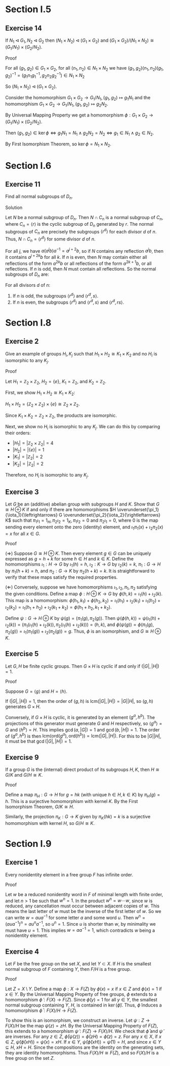 # Section I.5
## Exercise 14
If $N_1 \triangleleft G_1, N_2 \triangleleft G_2$ then $(N_1 \times N_2) \triangleleft(G_1 \times G_2)$ and $(G_1 \times G_2) /(N_1 \times N_2) \cong(G_1 / N_1) \times(G_2 / N_2)$.

Proof

For all $(g_1,g_2)\in G_1\times G_2$, for all $(n_1,n_2)\in N_1\times N_2$ we have $(g_1,g_2)(n_1,n_2)(g_1,g_2)^{-1}=(g_1n_1g_1^{-1},g_2n_2g_2^{-1})\in N_1\times N_2$

So $(N_1 \times N_2) \triangleleft(G_1 \times G_2)$.

Consider the homomorphism $G_1 \times G_2 \to G_1/N_1,(g_1,g_2)\mapsto g_1N_1$ and the homomorphism $G_1 \times G_2 \to G_1/N_1,(g_1,g_2)\mapsto g_2N_2$.

By Universal Mapping Property we get a homomorphism $\phi: G_1 \times G_2 \to (G_1/N_1) \times (G_2/N_2)$.

Then $(g_1,g_2)\in\ker\phi\iff g_1N_1=N_1\land g_2N_2=N_2\iff g_1\in N_1\land g_2\in N_2$.

By First Isomorphism Theorem, so $\ker\phi=N_1\times N_2$.

# Section I.6
## Exercise 11
Find all normal subgroups of $D_n$.

Solution

Let $N$ be a normal subgroup of $D_n$. Then $N \cap C_n$ is a normal subgroup of $C_n$, where $C_n=\langle r \rangle$ is the cyclic subgroup of $D_n$ generated by $r$. The normal subgroups of $C_n$ are precisely the subgroups $\langle r^d \rangle$ for each divisor $d$ of $n$. Thus, $N \cap C_n = \langle r^d \rangle$ for some divisor $d$ of $n$.

For all $j$, we have $a(a^j b) a^{-1}=a^{j+2} b$, so if $N$ contains any reflection $a^j b$, then it contains $a^{j+2k} b$ for all $k$. If $n$ is even, then $N$ may contain either all reflections of the form $a^{2k} b$ or all reflections of the form $a^{2k+1} b$, or all reflections. If $n$ is odd, then $N$ must contain all reflections. So the normal subgroups of $D_n$ are:

For all divisors $d$ of $n$:
1.  If $n$ is odd, the subgroups $\langle r^d \rangle$ and $\langle r^d, s \rangle$.
2.  If $n$ is even, the subgroups $\langle r^d \rangle$ and $\langle r^d, s \rangle$ and $\langle r^d, rs \rangle$.

# Section I.8
## Exercise 2
Give an example of groups $H_i, K_j$ such that $H_1 \times H_2 \cong K_1 \times K_2$ and no $H_i$ is isomorphic to any $K_j$.

Proof

Let $H_1 = \mathbb{Z}_2 \times \mathbb{Z}_2$, $`H_2 = \{e\}`$, $K_1 = \mathbb{Z}_2$, and $K_2 = \mathbb{Z}_2$.

First, we show $H_1 \times H_2 \cong K_1 \times K_2$:

$`H_1 \times H_2 = (\mathbb{Z}_2 \times \mathbb{Z}_2) \times \{e\} \cong \mathbb{Z}_2 \times \mathbb{Z}_2`$.

Since $K_1 \times K_2 = \mathbb{Z}_2 \times \mathbb{Z}_2$, the products are isomorphic.

Next, we show no $H_i$ is isomorphic to any $K_j$. We can do this by comparing their orders:
- $|H_1| = |\mathbb{Z}_2 \times \mathbb{Z}_2| = 4$
- $`|H_2| = |\{e\}| = 1`$
- $|K_1| = |\mathbb{Z}_2| = 2$
- $|K_2| = |\mathbb{Z}_2| = 2$

Therefore, no $H_i$ is isomorphic to any $K_j$.

## Exercise 3
Let $G$ be an (additive) abelian group with subgroups $H$ and $K$. Show that $G \cong H \oplus K$ if and only if there are homomorphisms $H \overunderset{\pi_1}{\iota_1}{\leftrightarrows} G \overunderset{\pi_2}{\iota_2}{\rightleftarrows} K$ such that $\pi_1 \iota_1=1_H, \pi_2 \iota_2=1_K, \pi_1 \iota_2=0$ and $\pi_2 \iota_1=0$, where 0 is the map sending every element onto the zero (identity) element, and $\iota_1 \pi_1(x)+\iota_2 \pi_2(x)=x$ for all $x \in G$.

Proof

($\Rightarrow$) Suppose $G \cong H \oplus K$. Then every element $g \in G$ can be uniquely expressed as $g = h + k$ for some $h \in H$ and $k \in K$. Define the homomorphisms $\iota_1: H \to G$ by $\iota_1(h) = h$, $\iota_2: K \to G$ by $\iota_2(k) = k$, $\pi_1: G \to H$ by $\pi_1(h + k) = h$, and $\pi_2: G \to K$ by $\pi_2(h + k) = k$. It is straightforward to verify that these maps satisfy the required properties.

($\Leftarrow$) Conversely, suppose we have homomorphisms $\iota_1, \iota_2, \pi_1, \pi_2$ satisfying the given conditions. Define a map $\phi: H \oplus K \to G$ by $\phi(h, k) = \iota_1(h) + \iota_2(k)$. This map is a homomorphism: $\phi(h_1, k_1) + \phi(h_2, k_2) = \iota_1(h_1) + \iota_2(k_1) + \iota_1(h_2) + \iota_2(k_2) = \iota_1(h_1 + h_2) + \iota_2(k_1 + k_2) = \phi(h_1 + h_2, k_1 + k_2)$.

Define $\psi: G \to H \oplus K$ by $\psi(g) = (\pi_1(g), \pi_2(g))$. Then $\psi(\phi(h, k)) = \psi(\iota_1(h) + \iota_2(k)) = (\pi_1(\iota_1(h) + \iota_2(k)), \pi_2(\iota_1(h) + \iota_2(k))) = (h, k)$, and $\phi(\psi(g)) = \phi(\pi_1(g), \pi_2(g)) = \iota_1(\pi_1(g)) + \iota_2(\pi_2(g)) = g$. Thus, $\phi$ is an isomorphism, and $G \cong H \oplus K$.

## Exercise 5
Let $G, H$ be finite cyclic groups. Then $G \times H$ is cyclic if and only if $(|G|,|H|)=1$.

Proof

Suppose $G=\langle g \rangle$ and $H=\langle h \rangle$.

If $(|G|,|H|)=1$, then the order of $(g,h)$ is $\mathrm{lcm}(|G|,|H|)=|G||H|$, so $(g,h)$ generates $G \times H$.

Conversely, if $G \times H$ is cyclic, it is generated by an element $(g^a, h^b)$. The projections of this generator must generate $G$ and $H$ respectively, so $\langle g^a \rangle = G$ and $\langle h^b \rangle = H$. This implies $\gcd(a, |G|) = 1$ and $\gcd(b, |H|) = 1$. The order of $(g^a, h^b)$ is then $\mathrm{lcm}(\mathrm{ord}(g^a), \mathrm{ord}(h^b)) = \mathrm{lcm}(|G|, |H|)$. For this to be $|G||H|$, it must be that $\gcd(|G|, |H|) = 1$.

## Exercise 9
If a group $G$ is the (internal) direct product of its subgroups $H, K$, then $H \cong G / K$ and $G / H \cong K$.

Proof

Define a map $\pi_H: G \to H$ for $g=hk$ (with unique $h \in H, k \in K$) by $\pi_H(g) = h$. This is a surjective homomorphism with kernel $K$. By the First Isomorphism Theorem, $G/K \cong H$.

Similarly, the projection $\pi_K: G \to K$ given by $\pi_K(hk)=k$ is a surjective homomorphism with kernel $H$, so $G/H \cong K$.

# Section I.9
## Exercise 1
Every nonidentity element in a free group $F$ has infinite order.

Proof

Let $w$ be a reduced nonidentity word in $F$ of minimal length with finite order, and let $n>1$ be such that $w^n=1$. In the product $w^n = w \cdots w$, since $w$ is reduced, any cancellation must occur between adjacent copies of $w$. This means the last letter of $w$ must be the inverse of the first letter of $w$. So we can write $w=a u a^{-1}$ for some letter $a$ and some word $u$. Then $w^n=(a u a^{-1})^n = a u^n a^{-1}$, so $u^n=1$. Since $u$ is shorter than $w$, by minimality we must have $u=1$. This implies $w=aa^{-1}=1$, which contradicts $w$ being a nonidentity element.

## Exercise 4
Let $F$ be the free group on the set $X$, and let $Y \subset X$. If $H$ is the smallest normal subgroup of $F$ containing $Y$, then $F / H$ is a free group.

Proof

Let $Z=X \setminus Y$. Define a map $\phi: X \to F(Z)$ by $\phi(x)=x$ if $x \in Z$ and $\phi(x)=1$ if $x \in Y$. By the Universal Mapping Property of free groups, $\phi$ extends to a homomorphism $\tilde{\phi}: F(X) \to F(Z)$. Since $\tilde{\phi}(y)=1$ for all $y \in Y$, the smallest normal subgroup containing $Y$, $H$, is contained in $\ker(\tilde{\phi})$. Thus, $\tilde{\phi}$ induces a homomorphism $\bar{\phi}: F(X)/H \to F(Z)$.

To show this is an isomorphism, we construct an inverse. Let $\psi: Z \to F(X)/H$ be the map $\psi(z) = zH$. By the Universal Mapping Property of $F(Z)$, this extends to a homomorphism $\tilde{\psi}: F(Z) \to F(X)/H$. We check that $\bar{\phi}$ and $\tilde{\psi}$ are inverses. For any $z \in Z$, $\bar{\phi}(\tilde{\psi}(z)) = \bar{\phi}(zH) = \tilde{\phi}(z) = z$. For any $x \in X$, if $x \in Z$, $\tilde{\psi}(\bar{\phi}(xH)) = \tilde{\psi}(x) = xH$. If $x \in Y$, $\tilde{\psi}(\bar{\phi}(xH)) = \tilde{\psi}(1) = H$, and since $x \in Y \subseteq H$, $xH=H$. Since the compositions are the identity on the generating sets, they are identity homomorphisms. Thus $F(X)/H \cong F(Z)$, and so $F(X)/H$ is a free group on the set $Z$.
